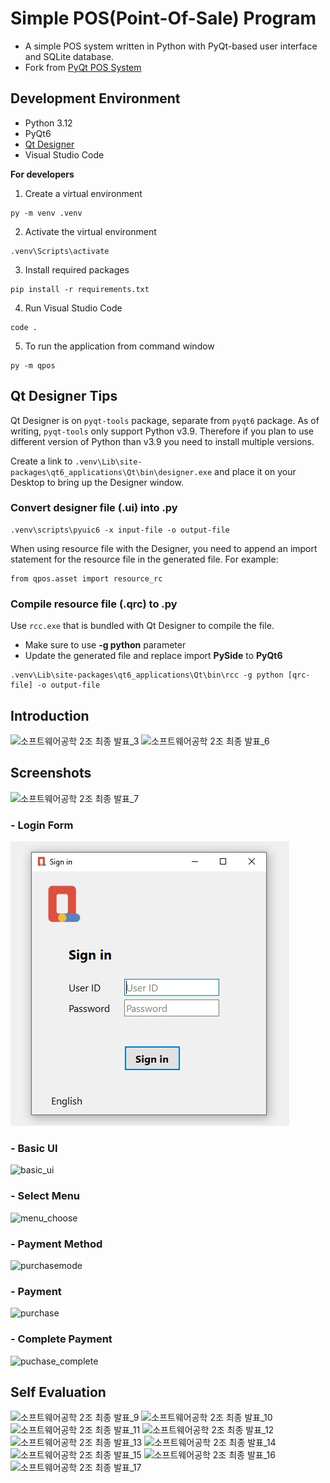 # Simple POS(Point-Of-Sale) Program

- A simple POS system written in Python with PyQt-based user interface and SQLite database.
- Fork from [PyQt POS System](https://github.com/copolio/PyQt-POS-System)

## Development Environment
- Python 3.12
- PyQt6
- [Qt Designer](#qt-designer-tips)
- Visual Studio Code

**For developers**
1. Create a virtual environment
```
py -m venv .venv
```
2. Activate the virtual environment
```
.venv\Scripts\activate
```
3. Install required packages
```
pip install -r requirements.txt
```
4. Run Visual Studio Code
```
code .
```
5. To run the application from command window
```
py -m qpos
```

## Qt Designer Tips
Qt Designer is on `pyqt-tools` package, separate from `pyqt6` package.
As of writing, `pyqt-tools` only support Python v3.9. Therefore if you plan to use different version of Python
than v3.9 you need to install multiple versions.

Create a link to `.venv\Lib\site-packages\qt6_applications\Qt\bin\designer.exe` and place it on your Desktop
to bring up the Designer window.

### Convert designer file (.ui) into .py
```
.venv\scripts\pyuic6 -x input-file -o output-file
```
When using resource file with the Designer, you need to append an import statement for the resource file in the 
generated file.
For example:
```
from qpos.asset import resource_rc
```

### Compile resource file (.qrc) to .py
Use `rcc.exe` that is bundled with Qt Designer to compile the file.
* Make sure to use **-g python** parameter
* Update the generated file and replace import **PySide** to **PyQt6**
  
```
.venv\Lib\site-packages\qt6_applications\Qt\bin\rcc -g python [qrc-file] -o output-file
```

## Introduction

![소프트웨어공학 2조 최종 발표_3](https://user-images.githubusercontent.com/55977034/96537162-95c2c800-12d0-11eb-874f-92e39723f541.jpg)
![소프트웨어공학 2조 최종 발표_6](https://user-images.githubusercontent.com/55977034/96537172-978c8b80-12d0-11eb-9654-9742604773de.jpg)

## Screenshots

![소프트웨어공학 2조 최종 발표_7](https://user-images.githubusercontent.com/55977034/96537258-c440a300-12d0-11eb-8455-5c5a08c69a31.jpg)

### - Login Form

![Login form](/qpos/asset/doc/login.jpg)

### - Basic UI

![basic_ui](https://user-images.githubusercontent.com/55977034/96537447-40d38180-12d1-11eb-9af3-e584d1fb965c.png)

### - Select Menu

![menu_choose](https://user-images.githubusercontent.com/55977034/96537495-5d6fb980-12d1-11eb-9381-79aba1157283.png)

### - Payment Method

![purchasemode](https://user-images.githubusercontent.com/55977034/96537537-74aea700-12d1-11eb-9e07-df382558af14.png)

### - Payment

![purchase](https://user-images.githubusercontent.com/55977034/96537575-9019b200-12d1-11eb-8011-3c9c5b6afcae.png)

### - Complete Payment

![puchase_complete](https://user-images.githubusercontent.com/55977034/96537613-a7589f80-12d1-11eb-94f3-ffa23d53e3c8.png)


## Self Evaluation

![소프트웨어공학 2조 최종 발표_9](https://user-images.githubusercontent.com/55977034/96537174-98252200-12d0-11eb-9bbe-60438f43c5b8.jpg)
![소프트웨어공학 2조 최종 발표_10](https://user-images.githubusercontent.com/55977034/96537177-98bdb880-12d0-11eb-8010-849ad4191409.jpg)
![소프트웨어공학 2조 최종 발표_11](https://user-images.githubusercontent.com/55977034/96537178-98bdb880-12d0-11eb-960b-42acbbf10d0d.jpg)
![소프트웨어공학 2조 최종 발표_12](https://user-images.githubusercontent.com/55977034/96537180-99564f00-12d0-11eb-8e84-757d447fc85d.jpg)
![소프트웨어공학 2조 최종 발표_13](https://user-images.githubusercontent.com/55977034/96537181-99564f00-12d0-11eb-8ded-64b1b70cffb1.jpg)
![소프트웨어공학 2조 최종 발표_14](https://user-images.githubusercontent.com/55977034/96537261-c4d93980-12d0-11eb-9e87-c6af554ad3b5.jpg)
![소프트웨어공학 2조 최종 발표_15](https://user-images.githubusercontent.com/55977034/96537182-99eee580-12d0-11eb-9465-8bfeef78d78e.jpg)
![소프트웨어공학 2조 최종 발표_16](https://user-images.githubusercontent.com/55977034/96537184-99eee580-12d0-11eb-9c45-0eb4e753c054.jpg)
![소프트웨어공학 2조 최종 발표_17](https://user-images.githubusercontent.com/55977034/96537185-9a877c00-12d0-11eb-9b94-a0ac06983dec.jpg)
